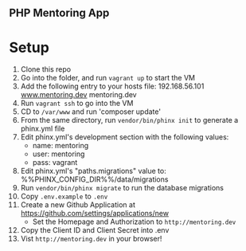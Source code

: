 ## PHP Mentoring App

# Setup

1. Clone this repo
2. Go into the folder, and run `vagrant up` to start the VM
3. Add the following entry to your hosts file: 192.168.56.101		www.mentoring.dev mentoring.dev
4. Run `vagrant ssh` to go into the VM
5. CD to `/var/www` and run 'composer update'
6. From the same directory, run `vendor/bin/phinx init` to generate a phinx.yml file
7. Edit phinx.yml's development section with the following values:
    - name: mentoring
    - user: mentoring
    - pass: vagrant
8. Edit phinx.yml's "paths.migrations" value to: %%PHINX_CONFIG_DIR%%/data/migrations
9. Run `vendor/bin/phinx migrate` to run the database migrations
10. Copy `.env.example` to `.env`
11. Create a new Github Application at https://github.com/settings/applications/new
	- Set the Homepage and Authorization to `http://mentoring.dev`
12. Copy the Client ID and Client Secret into .env
13. Vist `http://mentoring.dev` in your browser!

